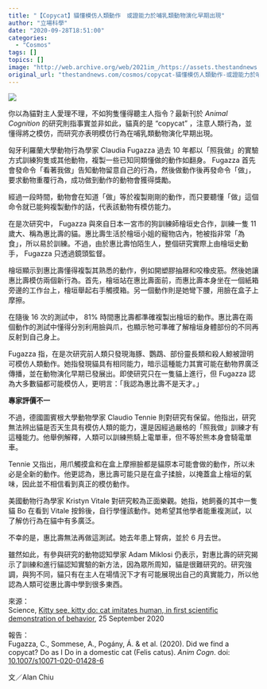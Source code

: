 ```yaml
---
title: "【Copycat】貓懂模仿人類動作　或證能力於哺乳類動物演化早期出現"
author: "立場科學"
date: "2020-09-28T18:51:00"
categories:
  - "Cosmos"
tags: []
topics: []
image: "http://web.archive.org/web/2021im_/https://assets.thestandnews.com/media/photos/Untitled-1-09_OhUWS_oohVWgS.png"
original_url: "thestandnews.com/cosmos/copycat-貓懂模仿人類動作-或證能力於哺乳類動物演化早期出現"
---
```

![](http://web.archive.org/web/2021im_/https://assets.thestandnews.com/media/photos/Untitled-1-09_OhUWS_oohVWgS.png)

你以為貓對主人愛理不理，不如狗隻懂得聽主人指令？最新刊於 _Animal Cognition_ 的研究則指事實並非如此，貓真的是 “copycat” ，注意人類行為，並懂得將之模仿，而研究亦表明模仿行為在哺乳類動物演化早期出現。

匈牙利羅蘭大學動物行為學家 Claudia Fugazza 過去 10 年都以「照我做」的實驗方式訓練狗隻或其他動物，複製一些已知同類懂做的動作如翻身。 Fugazza 首先會發命令「看著我做」告知動物留意自己的行為，然後做動作後再發命令「做」，要求動物重覆行為，成功做到動作的動物會獲得獎勵。

經過一段時間，動物會在知道「做」等於複製剛剛的動作，而只要聽懂「做」這個命令就已能夠複製動作的話，代表該動物有模仿能力。

在是次研究中， Fugazza 與來自日本一宮市的狗訓練師檜垣史合作，訓練一隻 11 歲大、稱為惠比壽的貓。惠比壽生活於檜垣小姐的寵物店內，牠被指非常「為食」，所以易於訓練。不過，由於惠比壽怕陌生人，整個研究實際上由檜垣史動手， Fugazza 只透過鏡頭監督。

檜垣顯示到惠比壽懂得複製其熟悉的動作，例如開塑膠抽屜和咬橡皮筋。然後她讓惠比壽模仿兩個新行為。首先，檜垣站在惠比壽面前，而惠比壽本身坐在一個紙箱旁邊的工作台上，檜垣舉起右手觸摸箱。另一個動作則是她彎下腰，用臉在盒子上摩擦。

在隨後 16 次的測試中， 81% 時間惠比壽都準確複製出檜垣的動作。惠比壽在兩個動作的測試中懂得分別利用臉與爪，也顯示牠可準確了解檜垣身體部份的不同再反射到自己身上。

Fugazza 指，在是次研究前人類只發現海豚、鸚鵡、部份靈長類和殺人鯨被證明可模仿人類動作。她指發現貓具有相同能力，暗示這種能力其實可能在動物界廣泛傳播，並在動物演化早期已發展出。即使研究只在一隻貓上進行，但 Fugazza 認為大多數貓都可能模仿人，更明言：「我認為惠比壽不是天才。」

**專家評價不一**

不過，德國圖賓根大學動物學家 Claudio Tennie 則對研究有保留。他指出，研究無法辨出貓是否天生具有模仿人類的能力，還是因經過嚴格的「照我做」訓練才有這種能力。他舉例解釋，人類可以訓練熊騎上電單車，但不等於熊本身會騎電單車。

Tennie 又指出，用爪觸摸盒和在盒上摩擦臉都是貓原本可能會做的動作，所以未必是全新的動作。他更認為，惠比壽可能只是在盒子揉臉，以掩蓋盒上檜垣的氣味，因此並不相信看到真正的模仿動作。

美國動物行為學家 Kristyn Vitale 對研究較為正面樂觀。她指，她飼養的其中一隻貓 Bo 在看到 Vitale 按鈴後，自行學懂該動作。她希望其他學者能重複測試，以了解仿行為在貓中有多廣泛。

不幸的是，惠比壽無法再做這測試。她去年患上腎病，並於 6 月去世。

雖然如此，有參與研究的動物認知學家 Adam Miklosi 仍表示，對惠比壽的研究揭示了訓練和進行貓認知實驗的新方法，因為眾所周知，貓是很難研究的。研究強調，與狗不同，貓只有在主人在場情況下才有可能展現出自己的真實能力，所以他認為人類可從惠比壽中學到很多東西。

來源：  
Science, [Kitty see, kitty do: cat imitates human, in first scientific demonstration of behavior](http://web.archive.org/web/20211229132256/https://www.sciencemag.org/news/2020/09/kitty-see-kitty-do-cat-imitates-human-first-scientific-demonstration-behavior), 25 September 2020

報告：  
Fugazza, C., Sommese, A., Pogány, Á. & et al. (2020). Did we find a copycat? Do as I Do in a domestic cat (Felis catus). _Anim Cogn_. doi: [10.1007/s10071-020-01428-6](http://web.archive.org/web/20211229132256/https://doi.org/10.1007/s10071-020-01428-6)

文／Alan Chiu